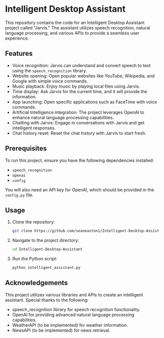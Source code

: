 # Intelligent Desktop Assistant

This repository contains the code for an Intelligent Desktop Assistant project called "Jarvis." The assistant utilizes speech recognition, natural language processing, and various APIs to provide a seamless user experience.

## Features

- Voice recognition: Jarvis can understand and convert speech to text using the `speech_recognition` library.
- Website opening: Open popular websites like YouTube, Wikipedia, and Google with simple voice commands.
- Music playback: Enjoy music by playing local files using Jarvis.
- Time display: Ask Jarvis for the current time, and it will provide the information.
- App launching: Open specific applications such as FaceTime with voice commands.
- Artificial Intelligence integration: The project leverages OpenAI to enhance natural language processing capabilities.
- Chatting with Jarvis: Engage in conversations with Jarvis and get intelligent responses.
- Chat history reset: Reset the chat history with Jarvis to start fresh.

## Prerequisites

To run this project, ensure you have the following dependencies installed:

- `speech_recognition`
- `openai`
- `config`

You will also need an API key for OpenAI, which should be provided in the `config.py` file.

## Usage

1. Clone the repository:

   ```bash
   git clone https://github.com/seaneaston1/Intelligent-Desktop-Assistant.git

1. Navigate to the project directory:

   ```bash
   cd Intelligent-Desktop-Assistant

1. Run the Python script:

   ```bash
   python intelligent_assistant.py

## Acknowledgements

This project utilizes various libraries and APIs to create an intelligent assistant. Special thanks to the following:

- speech_recognition library for speech recognition functionality.
- OpenAI for providing advanced natural language processing capabilities.
- WeatherAPI (to be implemented) for weather information.
- NewsAPI (to be implemented) for news retrieval.
